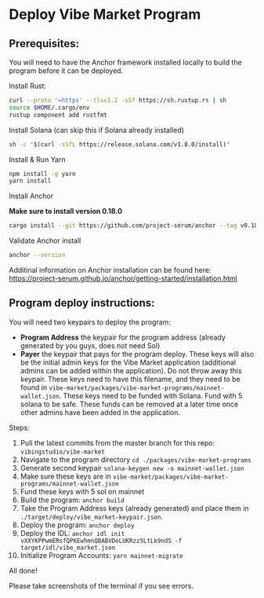 # Deploy Vibe Market Program

## Prerequisites:

You will need to have the Anchor framework installed locally to build the program before it can be deployed.

Install Rust:

```bash
curl --proto '=https' --tlsv1.2 -sSf https://sh.rustup.rs | sh
source $HOME/.cargo/env
rustup component add rustfmt
```

Install Solana (can skip this if Solana already installed)

```bash
sh -c "$(curl -sSfL https://release.solana.com/v1.8.0/install)"
```

Install & Run Yarn

```bash
npm install -g yarn
yarn install
```

Install Anchor

**Make sure to install version 0.18.0**

```bash
cargo install --git https://github.com/project-serum/anchor --tag v0.18.0 anchor-cli --locked
```

Validate Anchor install

```bash
anchor --version
```

Additinal information on Anchor installation can be found here: https://project-serum.github.io/anchor/getting-started/installation.html

## Program deploy instructions:

You will need two keypairs to deploy the program:

- **Program Address** the keypair for the program address (already generated by you guys, does not need Sol)
- **Payer** the keypair that pays for the program deploy. These keys will also be the initial admin keys for the Vibe Market application (additional admins can be added within the application). Do not throw away this keypair. These keys need to have this filename, and they need to be found in `vibe-market/packages/vibe-market-programs/mainnet-wallet.json`. These keys need to be funded with Solana. Fund with 5 solana to be safe. These funds can be removed at a later time once other admins have been added in the application.

Steps:

1. Pull the latest commits from the master branch for this repo: `vibingstudio/vibe-market`
2. Navigate to the program directory `cd ./packages/vibe-market-programs`
3. Generate second keypair `solana-keygen new -o mainnet-wallet.json`
4. Make sure these keys are in `vibe-market/packages/vibe-market-programs/mainnet-wallet.json`
5. Fund these keys with 5 sol on mainnet
6. Build the program: `anchor build`
7. Take the Program Address keys (already generated) and place them in `./target/deploy/vibe_market-keypair.json`.
8. Deploy the program: `anchor deploy`
9. Deploy the IDL: `anchor idl init vXXYKPPwmERsfQPKEwhmnQBABVDoLUKRzz5LtLk9ndS -f target/idl/vibe_market.json`
10. Initialize Program Accounts: `yarn mainnet-migrate`

All done!

Please take screenshots of the terminal if you see errors.
